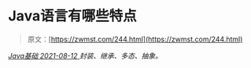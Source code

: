 <!--yml
category: 未分类
date: 0001-01-01 00:00:00
-->

# Java语言有哪些特点

> 原文：[https://zwmst.com/244.html](https://zwmst.com/244.html)

   [ *Java基础* ](https://zwmst.com/java%e5%9f%ba%e7%a1%80)*[ <time datetime="2021-08-12T15:22:16+08:00"> 2021-08-12 </time> ](https://zwmst.com/244.html)  封装、继承、多态、抽象。*